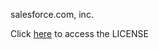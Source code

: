 salesforce.com, inc.

Click [here](https://github.com/forcedotcom/Legal/blob/master/License.txt) to access the LICENSE
